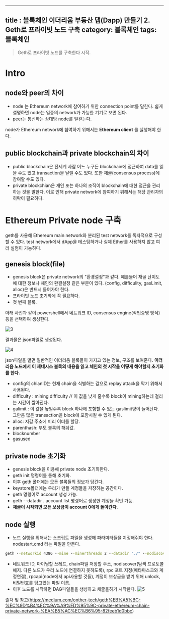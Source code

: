 
---
title : 블록체인 이더리움 부동산 댑(Dapp) 만들기 2. Geth로 프라이빗 노드 구축
category: 블록체인
tags: 블록체인
---
> Geth로 프라이빗 노드를 구축한다 시작.


# Intro
## node와 peer의 차이
- node 는 Ethereum network에 참여하기 위한 connection point를 말한다. 쉽게 설명하면 node는 일종의 network가 가능한 기기로 보면 된다.
- peer는 통신하는 상대방 node를 일컫는다.

node가 Ethereum network에 참여하기 위해서는 **Ethereum client** 를 실행해야 한다.

## public blockchain과 private blockchain의 차이
- public blockchain은 전세계 사람 어느 누구든 blockchain에 접근하여 data를 읽을 수도 있고 transaction을 날릴 수도 있다. 또한 채굴(consensus process)에 참여할 수도 있다.
- private blockchian은 개인 또는 하나의 조직이 blockchain에 대한 접근을 관리하는 것을 말한다. 이로 인해 private network에 참여하기 위해서는 해당 관리자의 허락이 필요하다.


# Ethereum Private node 구축


geth를 사용해 Ethereum main network와 분리된 test network를 독자적으로 구성할 수 있다. test network에서 dApp을 테스팅하거나 실제 Ether를 사용하지 않고 여러 실험이 가능하다.   
 ## genesis block(file)
 - genesis block은 private network의 "환경설정"과 같다. 예를들어 채굴 난이도에 대한 정보나 체인의 환결설정 같은 부분이 있다. (config, difficulity, gasLimit, alloc)은 반드시 들어가야 한다.
 - 프라이빗 노드 초기화에 꼭 필요하다.
 - 첫 번째 블록.
 
아래 사진과 같이 powershell에서 네트워크 ID, consensus engine(작업증명 방식)등을 선택하여 생성한다.

![3](https://user-images.githubusercontent.com/28972289/49013774-2bc34600-f1c1-11e8-9505-203e41a4514b.JPG)

결과물은 json파일로 생성된다.

![4](https://user-images.githubusercontent.com/28972289/49013770-2b2aaf80-f1c1-11e8-9e2e-65981f930da0.JPG)

json파일을 열면 일반적인 이더리움 블록들이 가지고 있는 정보, 구조를 보여준다.
 **이더리움 노드에서 이 제네시스 블록의 내용을 읽고 체인의 첫 시작을 어떻게 해야할지 초기화를 한다.** 
 - config의 chianID는 현재 chain을 식별하는 값으로 replay attack을 막기 위해서 사용된다.   
 - difficulty : mining difficulty // 이 값을 낮게 줄수록 block이 mining하는데 걸리는 시간이 짧아진다.
 - galimit : 이 값을 높일수록 block 하나에 포함할 수 있는 gaslimit양이 늘어난다. 그만큼 많은 transaction을 block에 포함시킬 수 있게 된다.
 - alloc: 지갑 주소에 미리 이더를 할당.
 - parenthash: 부모 블록의 해쉬값.
 - blocknumber
 - gasused

## private node 초기화

- genesis block을 이용해 private node 초기화한다.
- geth init 명령어를 통해 초기화.
- 이후 geth 폴더에는 모든 블록들의 정보가 담긴다.
- keystore폴더에는 우리가 만들 계정들을 저장하는 공간이다.
- geth 명령어로 account 생성 가능.
- geth --datadir . account list 명령어로 생성한 계정들 확인 가능.
- **채굴이 시작되면 모든 보상금이 account 0에게 돌아간다.**

## node 실행
- 노드 실행을 위해서는 스크립트 파일을 생성해 파라미터들을 지정해줘야 한다. nodestart.cmd 라는 파일을 만든다.
```cmd
geth --networkid 4386 --mine --minerthreads 2 --datadir "./" --nodiscover --rpc --rpcport "8545" --rpccorsdomain "*" --nat "any" --rpcapi eth,web3,personal,net --unlock 0 --password ./password.sec  
```
- 네트워크 ID, 마이닝할 쓰레드, chain파일 저장할 주소, nodiscover(탐색 프로토콜 해지. 다른 노드가 우리 노드에 연결하지 못하도록), rpc 포트 지정(메타마스크와 계정연결), rpcapi(node에서 api사용할 것들), 계정이 보상금을 받기 위해 unlock, 비밀번호를 담고있는 파일 이름.
-  이후 노드를 시작하면 DAG파일들을 생성하고 채굴을하기 시작한다.
![5](https://user-images.githubusercontent.com/28972289/49013771-2b2aaf80-f1c1-11e8-82cb-b48162495e6c.JPG)


출처 및 참고(https://medium.com/onther-tech/geth%EB%A5%BC-%EC%9D%B4%EC%9A%A9%ED%95%9C-private-ethereum-chain-private-network-%EA%B5%AC%EC%B6%95-82feeb1d0bbc)